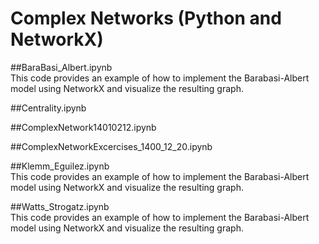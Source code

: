 # Complex Networks (Python and NetworkX)

##BaraBasi_Albert.ipynb  
This code provides an example of how to implement the Barabasi-Albert model using NetworkX and visualize the resulting graph.  

##Centrality.ipynb  

##ComplexNetwork14010212.ipynb  

##ComplexNetworkExcercises_1400_12_20.ipynb  

##Klemm_Eguilez.ipynb  
This code provides an example of how to implement the Barabasi-Albert model using NetworkX and visualize the resulting graph.  

##Watts_Strogatz.ipynb  
This code provides an example of how to implement the Barabasi-Albert model using NetworkX and visualize the resulting graph.  


